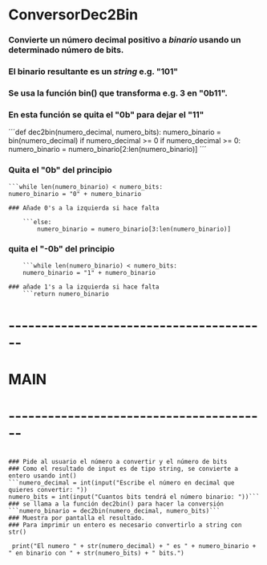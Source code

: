# ConversorDec2Bin
 
### Convierte un número decimal positivo a *binario* usando un determinado número de bits.
### El binario resultante es un *string* e.g. "101"
### Se usa la función bin() que transforma e.g. 3 en "0b11".
### En esta función se quita el "0b" para dejar el "11"

´´´def dec2bin(numero_decimal, numero_bits):
    numero_binario = bin(numero_decimal)
    if numero_decimal >= 0
    if numero_decimal >= 0:
        numero_binario = numero_binario[2:len(numero_binario)]
´´´  
### Quita el "0b" del principio

    ```while len(numero_binario) < numero_bits:
	numero_binario = "0" + numero_binario
```      
### Añade 0's a la izquierda si hace falta

    ```else:
        numero_binario = numero_binario[3:len(numero_binario)]
```
### quita el "-0b" del principio
        ```while len(numero_binario) < numero_bits:
		numero_binario = "1" + numero_binario
```
### añade 1's a la izquierda si hace falta
    ```return numero_binario
```
# ----------------------------------------
# MAIN
# ----------------------------------------
```if __name__ == "__main__":
```
    ### Pide al usuario el número a convertir y el número de bits 
    ### Como el resultado de input es de tipo string, se convierte a entero usando int()
    ```numero_decimal = int(input("Escribe el número en decimal que quieres convertir: "))
    numero_bits = int(input("Cuantos bits tendrá el número binario: "))```
    ### se llama a la función dec2bin() para hacer la conversión
    ```numero_binario = dec2bin(numero_decimal, numero_bits)```
    ### Muestra por pantalla el resultado.
    ### Para imprimir un entero es necesario convertirlo a string con str()
   ``` print("El numero " + str(numero_decimal) + " es " + numero_binario + " en binario con " + str(numero_bits) + " bits.")```